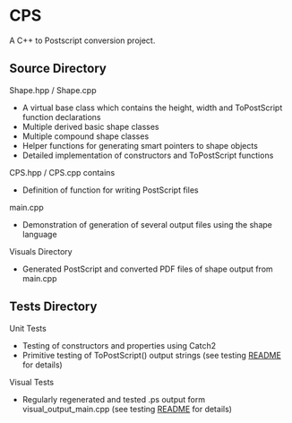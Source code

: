 # CPS
A C++ to Postscript conversion project.

## Source Directory

Shape.hpp / Shape.cpp

  * A virtual base class which contains the height, width and ToPostScript function declarations
  * Multiple derived basic shape classes
  * Multiple compound shape classes
  * Helper functions for generating smart pointers to shape objects
  * Detailed implementation of constructors and ToPostScript functions

CPS.hpp / CPS.cpp contains

  * Definition of function for writing PostScript files

main.cpp

  * Demonstration of generation of several output files using the shape language

Visuals Directory

  * Generated PostScript and converted PDF files of shape output from main.cpp


## Tests Directory

Unit Tests

  * Testing of constructors and properties using Catch2
  * Primitive testing of ToPostScript() output strings (see testing [README](https://github.com/uaf372/CPS/tree/main/tests) for details)

Visual Tests

  * Regularly regenerated and tested .ps output form visual_output_main.cpp (see testing [README](https://github.com/uaf372/CPS/tree/main/tests) for details)
